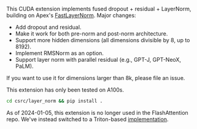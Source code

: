 This CUDA extension implements fused dropout + residual + LayerNorm, building on
Apex's [FastLayerNorm](https://github.com/NVIDIA/apex/tree/master/apex/contrib/layer_norm).
Major changes:
- Add dropout and residual.
- Make it work for both pre-norm and post-norm architecture.
- Support more hidden dimensions (all dimensions divisible by 8, up to 8192).
- Implement RMSNorm as an option.
- Support layer norm with parallel residual (e.g., GPT-J, GPT-NeoX, PaLM).

If you want to use it for dimensions larger than 8k, please file an issue.

This extension has only been tested on A100s.

```sh
cd csrc/layer_norm && pip install .
```

As of 2024-01-05, this extension is no longer used in the FlashAttention repo.
We've instead switched to a Triton-based
[implementation](https://github.com/Dao-AILab/flash-attention/blob/main/flash_attn/ops/triton/layer_norm.py).
